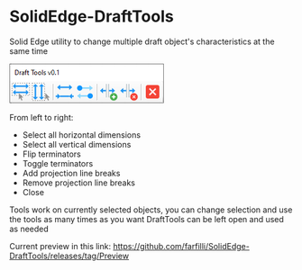 # SolidEdge-DraftTools
Solid Edge utility to change multiple draft object's characteristics at the same time

<img src="MainForm.png">

From left to right:

- Select all horizontal dimensions
- Select all vertical dimensions
- Flip terminators
- Toggle terminators
- Add projection line breaks
- Remove projection line breaks
- Close

Tools work on currently selected objects, you can change selection and use the tools as many times as you want
DraftTools can be left open and used as needed

Current preview in this link: https://github.com/farfilli/SolidEdge-DraftTools/releases/tag/Preview
